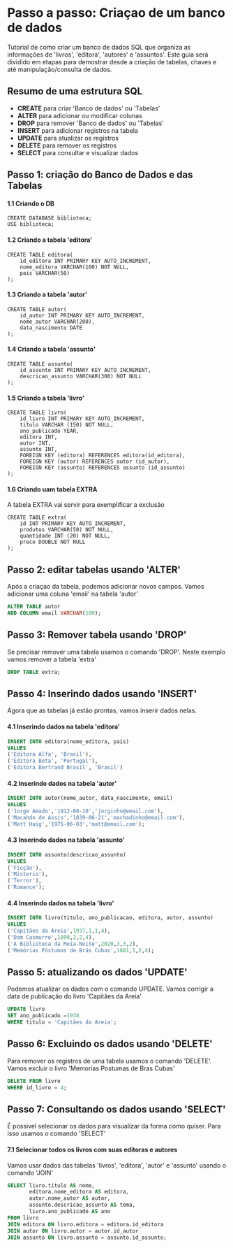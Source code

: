 # Passo a passo: Criaçao de um banco de dados 
Tutorial de como criar um banco de dados SQL que organiza as informações de 'livros', 'editora', 'autores' e 'assuntos'.
Este guia será dividido em etapas para demostrar desde a criação de tabelas, chaves e até manipulação/consulta de dados.

## Resumo de uma estrutura SQL 
* __CREATE__ para criar 'Banco de dados' ou 'Tabelas'
* __ALTER__ para adicionar ou modificar colunas 
* __DROP__ para remover 'Banco de dados' ou 'Tabelas'
* __INSERT__ para adicionar registros na tabela
* __UPDATE__ para atualizar os registros 
* __DELETE__ para remover os registros
* __SELECT__ para consultar e visualizar dados

## Passo 1: criação do Banco de Dados e das Tabelas
#### 1.1 Criando o DB

```
CREATE DATABASE biblioteca;
USE biblioteca;
```

#### 1.2 Criando a tabela 'editora'
```
CREATE TABLE editora(
    id_editora INT PRIMARY KEY AUTO_INCREMENT,
    nome_editora VARCHAR(100) NOT NULL,
    pais VARCHAR(50)
);
```

#### 1.3 Criando a tabela 'autor'
```
CREATE TABLE autor(
    id_autor INT PRIMARY KEY AUTO_INCREMENT,
    nome_autor VARCHAR(200),
    data_nascimento DATE
);
```

#### 1.4 Criando a tabela 'assunto'
```
CREATE TABLE assunto(
    id_assunto INT PRIMARY KEY AUTO_INCREMENT,
    descricao_assunto VARCHAR(300) NOT NULL
);
```
#### 1.5 Criando a tabela 'livro'
```
CREATE TABLE livro(
    id_livro INT PRIMARY KEY AUTO_INCREMENT,
    titulo VARCHAR (150) NOT NULL,
    ano_publicado YEAR,
    editora INT,
    autor INT,
    assunto INT,
    FOREIGN KEY (editora) REFERENCES editora(id_editora),
    FOREIGN KEY (autor) REFERENCES autor (id_autor),
    FOREIGN KEY (assunto) REFERENCES assunto (id_assunto)
);
```
#### 1.6 Criando uam tabela EXTRA 
A tabela EXTRA vai servir para exemplificar a exclusão

```
CREATE TABLE extra(
    id INT PRIMARY KEY AUTO_INCREMENT,
    produtos VARCHAR(50) NOT NULL,
    quantidade INT (20) NOT NULL,
    preco DOUBLE NOT NULL
);
```

## Passo 2: editar tabelas usando 'ALTER'
Após a criaçao da tabela, podemos adicionar novos campos. Vamos adicionar uma coluna 'email' na tabela 'autor'

```SQL
ALTER TABLE autor
ADD COLUMN email VARCHAR(100);
```

## Passo 3: Remover tabela usando 'DROP'
Se precisar remover uma tabela usamos o comando 'DROP'.
Neste exemplo vamos remover a tabela 'extra'

```SQL
DROP TABLE extra;
```

## Passo 4: Inserindo dados usando 'INSERT'
Agora que as tabelas já estão prontas, vamos inserir dados nelas.

#### 4.1 Inserindo dados na tabela 'editora'
```SQL
INSERT INTO editora(nome_editora, pais)
VALUES
('Editora Alfa', 'Brasil'),
('Editora Beta', 'Portugal'),
('Editora Bertrand Brasil', 'Brasil')
```

#### 4.2 Inserindo dados na tabela 'autor'
```SQL
INSERT INTO autor(nome_autor, data_nascimento, email)
VALUES
('Jorge Amado','1912-08-10','jorginho@email.com'),
('Macahdo de Assis','1839-06-21','machadinho@email.com'),
('Matt Haig','1975-06-03','matt@email.com');
```

#### 4.3 Inserindo dados na tabela 'assunto'
```SQL
INSERT INTO assunto(descricao_assunto)
VALUES
('Ficção'),
('Misterio'),
('Terror'),
('Romance');
```
#### 4.4 Inserindo dados na tabela 'livro'
```SQL
INSERT INTO livro(titulo, ano_publicacao, editora, autor, assunto)
VALUES
('Capitães da Areia',1937,1,1,4),
('Dom Casmurro',1899,2,2,4),
('A Biblioteca da Meia-Noite',2020,3,3,2),
('Memórias Póstumas de Brás Cubas',1881,1,2,4);
```
## Passo 5: atualizando os dados 'UPDATE'
Podemos atualizar os dados com o comando UPDATE.
Vamos corrigir a data de publicação do livro 'Capitães da Areia'
```SQL
UPDATE livro
SET ano_publicado =1938
WHERE titulo = 'Capitães da Areia';
```

## Passo 6: Excluindo os dados usando 'DELETE'
Para remover os registros de uma tabela usamos o comando 'DELETE'.
Vamos excluir o livro 'Memorias Postumas de Bras Cubas'

```SQL
DELETE FROM livro
WHERE id_livro = 4;
```

## Passo 7: Consultando os dados usando 'SELECT'
É possivel selecionar os dados para visualizar da forma como quiser.
Para isso usamos o comando 'SELECT'
#### 7.1 Selecionar todos os livros com suas editoras e autores 
Vamos usar dados das tabelas 'livros', 'editora', 'autor' e 'assunto' usando o comando 'JOIN'
```SQL
SELECT livro.titulo AS nome,
       editora.nome_editora AS editora,
       autor.nome_autor AS autor,
       assunto.descricao_assunto AS tema,
       livro.ano_publicado AS ano
FROM livro
JOIN editora ON livro.editora = editora.id_editora
JOIN autor ON livro.autor = autor.id_autor
JOIN assunto ON livro.assunto = assunto.id_assunto;
```






